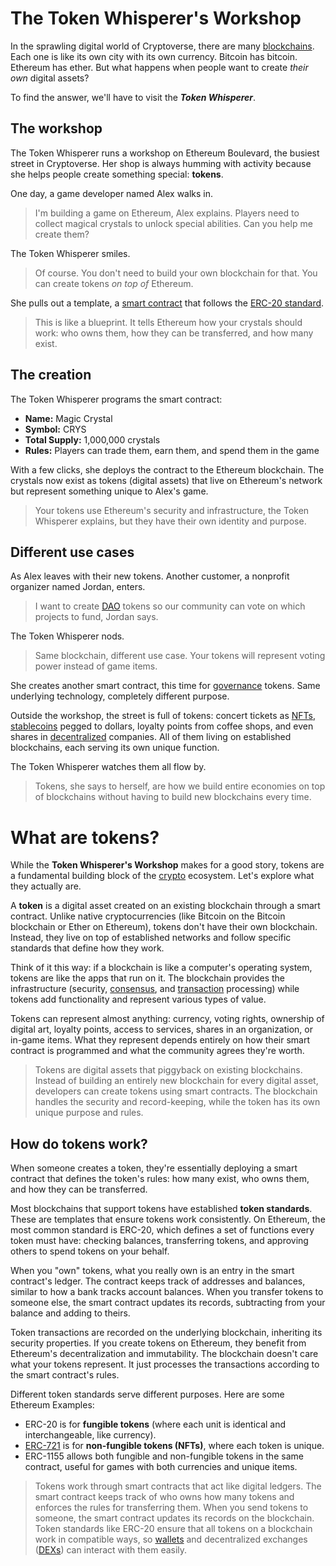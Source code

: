 

# The Token Whisperer's Workshop 

In the sprawling digital world of Cryptoverse, there are many [blockchains](https://fluentdev.vercel.app/glossary/blockchain). Each one is like its own city with its own currency. Bitcoin has bitcoin. Ethereum has ether. But what happens when people want to create *their own* digital assets?

To find the answer, we'll have to visit the ***Token Whisperer***.

## The workshop

The Token Whisperer runs a workshop on Ethereum Boulevard, the busiest street in Cryptoverse. Her shop is always humming with activity because she helps people create something special: **tokens**.

One day, a game developer named Alex walks in. 

> I'm building a game on Ethereum, Alex explains. Players need to collect magical crystals to unlock special abilities. Can you help me create them?

The Token Whisperer smiles. 

> Of course. You don't need to build your own blockchain for that. You can create tokens *on top of* Ethereum.

She pulls out a template, a [smart contract](https://fluentdev.vercel.app/glossary/smart-contract) that follows the [ERC-20 standard](https://www.cyfrin.io/glossary/erc-20?utm_source=fluentDev&utm_medium=glossary&utm_campaign=explainer&utm_content=token). 

> This is like a blueprint. It tells Ethereum how your crystals should work: who owns them, how they can be transferred, and how many exist.

## The creation

The Token Whisperer programs the smart contract:

- **Name:** Magic Crystal  
- **Symbol:** CRYS  
- **Total Supply:** 1,000,000 crystals  
- **Rules:** Players can trade them, earn them, and spend them in the game

With a few clicks, she deploys the contract to the Ethereum blockchain. The crystals now exist as tokens (digital assets) that live on Ethereum's network but represent something unique to Alex's game.

> Your tokens use Ethereum's security and infrastructure, the Token Whisperer explains, but they have their own identity and purpose.

## Different use cases

As Alex leaves with their new tokens. Another customer, a nonprofit organizer named Jordan, enters.

> I want to create [DAO](https://fluentdev.vercel.app/glossary/dao) tokens so our community can vote on which projects to fund, Jordan says.

The Token Whisperer nods. 

> Same blockchain, different use case. Your tokens will represent voting power instead of game items.

She creates another smart contract, this time for [governance](https://fluentdev.vercel.app/glossary/governance) tokens. Same underlying technology, completely different purpose.

Outside the workshop, the street is full of tokens: concert tickets as [NFTs](https://fluentdev.vercel.app/glossary/nft), [stablecoins](https://fluentdev.vercel.app/glossary/stablecoin) pegged to dollars, loyalty points from coffee shops, and even shares in [decentralized](https://fluentdev.vercel.app/glossary/decentralization) companies. All of them living on established blockchains, each serving its own unique function.

The Token Whisperer watches them all flow by. 

> Tokens, she says to herself, are how we build entire economies on top of blockchains without having to build new blockchains every time.

# What are tokens?

While the **Token Whisperer's Workshop** makes for a good story, tokens are a fundamental building block of the [crypto](https://fluentdev.vercel.app/glossary/cryptocurrency) ecosystem. Let's explore what they actually are.

A **token** is a digital asset created on an existing blockchain through a smart contract. Unlike native cryptocurrencies (like Bitcoin on the Bitcoin blockchain or Ether on Ethereum), tokens don't have their own blockchain. Instead, they live on top of established networks and follow specific standards that define how they work.

Think of it this way: if a blockchain is like a computer's operating system, tokens are like the apps that run on it. The blockchain provides the infrastructure (security, [consensus](https://fluentdev.vercel.app/glossary/consensus), and [transaction](https://fluentdev.vercel.app/glossary/transaction) processing) while tokens add functionality and represent various types of value.

Tokens can represent almost anything: currency, voting rights, ownership of digital art, loyalty points, access to services, shares in an organization, or in-game items. What they represent depends entirely on how their smart contract is programmed and what the community agrees they're worth.

> Tokens are digital assets that piggyback on existing blockchains. Instead of building an entirely new blockchain for every digital asset, developers can create tokens using smart contracts. The blockchain handles the security and record-keeping, while the token has its own unique purpose and rules.

## How do tokens work?

When someone creates a token, they're essentially deploying a smart contract that defines the token's rules: how many exist, who owns them, and how they can be transferred.

Most blockchains that support tokens have established **token standards**. These are templates that ensure tokens work consistently. On Ethereum, the most common standard is ERC-20, which defines a set of functions every token must have: checking balances, transferring tokens, and approving others to spend tokens on your behalf.

When you "own" tokens, what you really own is an entry in the smart contract's ledger. The contract keeps track of addresses and balances, similar to how a bank tracks account balances. When you transfer tokens to someone else, the smart contract updates its records, subtracting from your balance and adding to theirs.

Token transactions are recorded on the underlying blockchain, inheriting its security properties. If you create tokens on Ethereum, they benefit from Ethereum's decentralization and immutability. The blockchain doesn't care what your tokens represent. It just processes the transactions according to the smart contract's rules.

Different token standards serve different purposes. Here are some Ethereum Examples: 

* ERC-20 is for **fungible tokens** (where each unit is identical and interchangeable, like currency).   
* [ERC-721](https://www.cyfrin.io/glossary/erc-721?utm_source=fluentDev&utm_medium=glossary&utm_campaign=explainer&utm_content=token) is for **non-fungible tokens (NFTs)**, where each token is unique.   
* ERC-1155 allows both fungible and non-fungible tokens in the same contract, useful for games with both currencies and unique items.

> Tokens work through smart contracts that act like digital ledgers. The smart contract keeps track of who owns how many tokens and enforces the rules for transferring them. When you send tokens to someone, the smart contract updates its records on the blockchain. Token standards like ERC-20 ensure that all tokens on a blockchain work in compatible ways, so [wallets](https://fluentdev.vercel.app/glossary/wallet) and decentralized exchanges ([DEXs](https://fluentdev.vercel.app/glossary/dex)) can interact with them easily.

